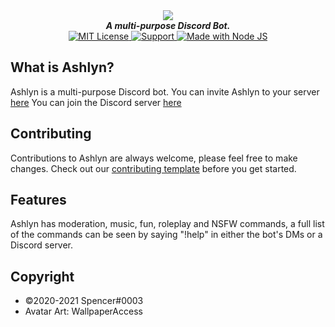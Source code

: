 <div align="center">
  <img src="https://i.imgur.com/5NEHv0x.jpg" align="center">
  <br>
  <strong><i>A multi-purpose Discord Bot.</i></strong>
  <br>
<a href="https://github.com/Spencer-0003/Ashlyn/blob/master/LICENSE">
<img src="https://img.shields.io/badge/License-GPLv3-blue.svg?style=for-the-badge" alt="MIT License">
</a>
<a href="https://discord.gg/j5e9p8w">
    <img src="https://img.shields.io/discord/782275109376360529.svg?label=Discord&logo=Discord&colorB=7289da&style=for-the-badge" alt="Support">
  </a>
  <a href="https://www.python.org/downloads/">
    <img src="https://img.shields.io/badge/Made%20With-Node%20JS-green.svg?style=for-the-badge&logo=Javascript" alt="Made with Node JS">
  </a>
</div>

## What is Ashlyn?

Ashlyn is a multi-purpose Discord bot.
You can invite Ashlyn to your server [here](https://discord.bots.gg/bots/773305746695520298)
You can join the Discord server [here](https://discord.gg/FhGVhR28pJ)

## Contributing

Contributions to Ashlyn are always welcome, please feel free to make changes. Check out our [contributing template](https://github.com/Spencer/Ashlyn/blob/master/.github/CONTRIBUTING.md) before you get started.

## Features
Ashlyn has moderation, music, fun, roleplay and NSFW commands, a full list of the commands can be seen by saying "!help" in either the bot's DMs or a Discord server.

## Copyright

- ©2020-2021 Spencer#0003
- Avatar Art: WallpaperAccess
